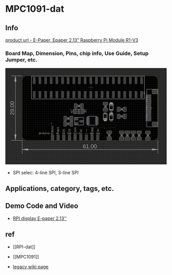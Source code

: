 
# MPC1091-dat

## Info

[product url - E-Paper, Epaper 2.13” Raspberry Pi Module R1-V3](https://www.electrodragon.com/product/e-paper-epaper-2-13-raspberry-pi-module/)

### Board Map, Dimension, Pins, chip info, Use Guide, Setup Jumper, etc.

![](2025-06-10-18-09-38.png)

- SPI selec: 4-line SPI, 3-line SPI 


## Applications, category, tags, etc. 

## Demo Code and Video

- [RPI display E-paper 2.13''](https://github.com/Edragon/RPI-Display)


## ref 

- [[RPI-dat]]

- [[MPC1091]] 

- [legacy wiki page](https://www.electrodragon.com/w/E-paper)
